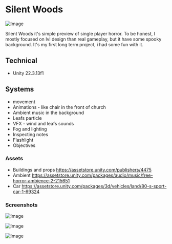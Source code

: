 # Silent Woods

![Image](https://github.com/kawaii-kubus/Samaran/blob/92029f4e8e3a93c7a333e2d75eff052ea7450f87/4.PNG)

Silent Woods it's simple preview of single player horror.
To be honest, I mostly focused on lvl design than real gameplay, but it have some spooky background.
It's my first long term project, i had some fun with it.

## Technical

* Unity 22.3.13f1

## Systems
* movement
* Animations - like chair in the front of church
* Ambient music in the background
* Leafs particle
* VFX - wind and leafs sounds
* Fog and lighting
* Inspecting notes
* Flashlight
* Objectives

### Assets
* Buildings and props https://assetstore.unity.com/publishers/4475
* Ambient https://assetstore.unity.com/packages/audio/music/free-horror-ambience-2-215651
* Car https://assetstore.unity.com/packages/3d/vehicles/land/80-s-sport-car-1-69324
### Screenshots

![Image](https://github.com/kawaii-kubus/Samaran/blob/92029f4e8e3a93c7a333e2d75eff052ea7450f87/1.PNG)

![Image](https://github.com/kawaii-kubus/Samaran/blob/92029f4e8e3a93c7a333e2d75eff052ea7450f87/3.PNG)

![Image](https://github.com/kawaii-kubus/Samaran/blob/92029f4e8e3a93c7a333e2d75eff052ea7450f87/2.PNG)
